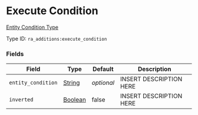 # Execute Condition
[Entity Condition Type](../entity_condition_types.md)

Type ID: `ra_additions:execute_condition`
### Fields
Field | Type | Default | Description
------|------|---------|-------------
`entity_condition` | [String](../data_types/string.md) | _optional_ | INSERT DESCRIPTION HERE
`inverted` | [Boolean](../data_types/boolean.md) | false | INSERT DESCRIPTION HERE

